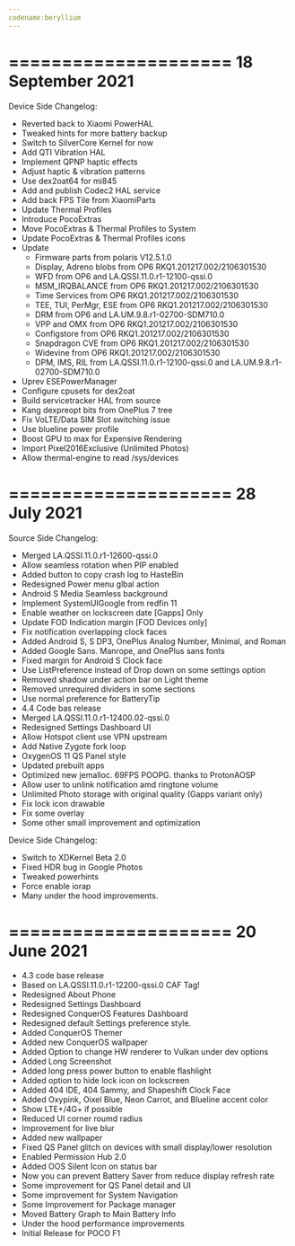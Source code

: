 ```yaml
---
codename:beryllium
---
```

=====================
  18 September 2021
=====================

Device Side Changelog:
 * Reverted back to Xiaomi PowerHAL
 * Tweaked hints for more battery backup
 * Switch to SilverCore Kernel for now
 * Add QTI Vibration HAL
 * Implement QPNP haptic effects
 * Adjust haptic & vibration patterns
 * Use dex2oat64 for mi845
 * Add and publish Codec2 HAL service
 * Add back FPS Tile from XiaomiParts
 * Update Thermal Profiles
 * Introduce PocoExtras
 * Move PocoExtras & Thermal Profiles to System
 * Update PocoExtras & Thermal Profiles icons
 * Update 
	- Firmware parts from polaris V12.5.1.0
	- Display, Adreno blobs from OP6 RKQ1.201217.002/2106301530
	- WFD from OP6 and LA.QSSI.11.0.r1-12100-qssi.0
	- MSM_IRQBALANCE from OP6 RKQ1.201217.002/2106301530
	- Time Services from OP6 RKQ1.201217.002/2106301530
	- TEE, TUI, PerMgr, ESE from OP6 RKQ1.201217.002/2106301530
	- DRM from OP6 and LA.UM.9.8.r1-02700-SDM710.0
	- VPP and OMX from OP6 RKQ1.201217.002/2106301530
	- Configstore from OP6 RKQ1.201217.002/2106301530
	- Snapdragon CVE from OP6 RKQ1.201217.002/2106301530
	- Widevine from OP6 RKQ1.201217.002/2106301530
	- DPM, IMS, RIL from LA.QSSI.11.0.r1-12100-qssi.0
and LA.UM.9.8.r1-02700-SDM710.0
 * Uprev ESEPowerManager
 * Configure cpusets for dex2oat
 * Build servicetracker HAL from source
 * Kang dexpreopt bits from OnePlus 7 tree
 * Fix VoLTE/Data SIM Slot switching issue
 * Use blueline power profile
 * Boost GPU to max for Expensive Rendering
 * Import Pixel2016Exclusive (Unlimited Photos)
 * Allow thermal-engine to read /sys/devices

=====================
    28 July 2021
=====================
Source Side Changelog:
 - Merged LA.QSSI.11.0.r1-12600-qssi.0
 - Allow seamless rotation when PIP enabled
 - Added button to copy crash log to HasteBin
 - Redesigned Power menu glbal action
 - Android S Media Seamless background 
 - Implement SystemUIGoogle from redfin 11 
 - Enable weather on lockscreen date [Gapps] Only
 - Update FOD Indication margin [FOD Devices only]
 - Fix notification overlapping clock faces
 - Added Android S, S DP3, OnePlus Analog Number, Minimal, and Roman
 - Added Google Sans. Manrope, and OnePlus sans fonts
 - Fixed margin for Android S Clock face
 - Use ListPreference instead of Drop down on some settings option
 - Removed shadow under action bar on Light theme
 - Removed unrequired dividers in some sections
 - Use normal preference for BatteryTip
 - 4.4 Code bas release
 - Merged LA.QSSI.11.0.r1-12400.02-qssi.0
 - Redesigned Settings Dashboard UI 
 - Allow Hotspot client use VPN upstream 
 - Add Native Zygote fork loop 
 - OxygenOS 11 QS Panel style
 - Updated prebuilt apps 
 - Optimized new jemalloc. 69FPS POOPG. thanks to ProtonAOSP 
 - Allow user to unlink notification amd ringtone volume 
 - Unlimited Photo storage with original quality (Gapps variant only)
 - Fix lock icon drawable 
 - Fix some overlay 
 - Some other small improvement and optimization 

Device Side Changelog:
 - Switch to XDKernel Beta 2.0
 - Fixed HDR bug in Google Photos
 - Tweaked powerhints
 - Force enable iorap
 - Many under the hood improvements.

=====================
    20 June 2021
=====================
 - 4.3 code base release
 - Based on LA.QSSI.11.0.r1-12200-qssi.0 CAF Tag!
 - Redesigned About Phone
 - Redesigned Settings Dashboard
 - Redesigned ConquerOS Features Dashboard
 - Redesigned default Settings preference style.
 - Added ConquerOS Themer
 - Added new ConquerOS wallpaper
 - Added Option to change HW renderer to Vulkan under dev options
 - Added Long Screenshot
 - Added long press power button to enable flashlight
 - Added option to hide lock icon on lockscreen
 - Added 404 IDE, 404 Sammy, and Shapeshift Clock Face
 - Added Oxypink, Oixel Blue, Neon Carrot, and Blueline accent color
 - Show LTE+/4G+ if possible
 - Reduced UI corner roumd radius
 - Improvement for live blur
 - Added new wallpaper
 - Fixed QS Panel glitch on devices with small display/lower resolution
 - Enabled Permission Hub 2.0
 - Added OOS Silent Icon on status bar
 - Now you can prevent Battery Saver from reduce display refresh rate
 - Some improvement for QS Panel detail and UI
 - Some improvement for System Navigation
 - Some Improvement for Package manager
 - Moved Battery Graph to Main Battery Info
 - Under the hood performance improvements
 - Initial Release for POCO F1 
